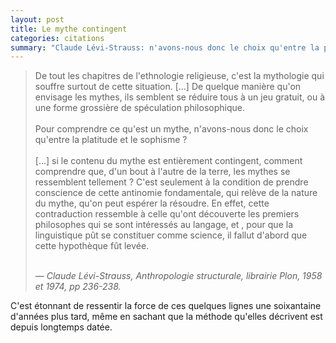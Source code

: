 ```yaml
---
layout: post
title: Le mythe contingent
categories: citations
summary: "Claude Lévi-Strauss: n'avons-nous donc le choix qu'entre la platitude et le sophisme ?"
---
```


<blockquote>
De tout les chapitres de l'ethnologie religieuse, c'est la mythologie qui souffre surtout de cette situation. [...] De quelque manière qu'on envisage les mythes, ils semblent se réduire tous à un jeu gratuit, ou à une forme grossière de spéculation philosophique.<br>
<br>
Pour comprendre ce qu'est un mythe, n'avons-nous donc le choix qu'entre la platitude et le sophisme ?<br>
<br>
[...] si le contenu du mythe est entièrement contingent, comment comprendre que, d'un bout à l'autre de la terre, les mythes se ressemblent tellement ? C'est seulement à la condition de prendre conscience de cette antinomie fondamentale, qui relève de la nature du mythe, qu'on peut espérer la résoudre. En effet, cette contraduction ressemble à celle qu'ont découverte les premiers philosophes qui se sont intéressés au langage, et , pour que la linguistique pût se constituer comme science, il fallut d'abord que cette hypothèque fût levée.
<br><br>

 — <cite>Claude Lévi-Strauss, <em>Anthropologie structurale</em>, librairie Plon, 1958 et 1974, pp 236-238.</cite>
</blockquote>

<p>C'est étonnant de ressentir la force de ces quelques lignes une soixantaine d'années plus tard, même en sachant que la méthode qu'elles décrivent est depuis longtemps datée.</p>